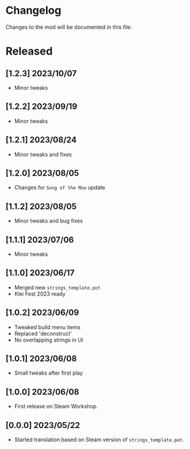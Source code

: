 # Changelog

Changes to the mod will be documented in this file.

# Released

## [1.2.3] 2023/10/07
- Minor tweaks

## [1.2.2] 2023/09/19
- Minor tweaks

## [1.2.1] 2023/08/24
- Minor tweaks and fixes

## [1.2.0] 2023/08/05
- Changes for `Song of the Moo` update

## [1.1.2] 2023/08/05
- Minor tweaks and bug fixes

## [1.1.1] 2023/07/06
- Minor tweaks

## [1.1.0] 2023/06/17
- Merged new `strings_template.pot` 
- Klei Fest 2023 ready

## [1.0.2] 2023/06/09
- Tweaked build menu items
- Replaced 'deconstruct'
- No overlapping strings in UI

## [1.0.1] 2023/06/08
- Small tweaks after first play

## [1.0.0] 2023/06/08
- First release on Steam Workshop.

## [0.0.0] 2023/05/22
- Started translation based on Steam version of `strings_template.pot`.
